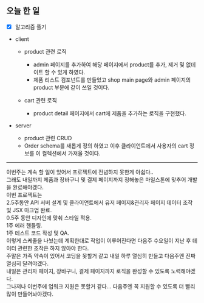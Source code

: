 ## 오늘 한 일

* [X] 알고리즘 풀기

- client 
  - product 관련 로직
    - admin 페이지를 추가하여 해당 페이지에서 product를 추가, 제거 및 없데이트 할 수 있게 하였다.
    - 제품 리스트 컴포넌트를 만들었고 shop main page와 admin 페이지의 product 부분에 같이 쓰일 것이다.
    
  - cart 관련 로직
    - product detail 페이지에서 cart에 제품을 추가하는 로직을 구현했다.
    
- server
  - product 관련 CRUD
  - Order schema를 새롭게 정의 하였고 이후 클라이언트에서 사용자의 cart 정보를 이 컬렉션에서 가져올 것이다.
  



------------


이번주는 계속 할 일이 있어서 프로젝트에 전념하지 못한게 아쉽다..<br>
그래도 내일까지 제품과 장바구니 및 결제 페이지까지 정해놓은 마일스톤에 맞추어 개발을 완료해야겠다.<br>
이번 프로젝트는 <br>
2.5주동안 API 서버 설계 및 클라이언트에서 유저 페이지&관리자 페이지 데이터 조작 및 JSX 마크업 완료.<br>
0.5주 동안 디자인에 맞춰 스타일 적용.<br>
1주 에러 핸들링.<br>
1주 테스트 코드 작성 및 QA.<br>
이렇게 스케줄을 나눴는데 계획한대로 작업이 이루어진다면 다음주 수요일이 지난 후 데이터 관련한 조작은 하지 않아야 한다.<br>
주말은 가족 약속이 있어서 코딩을 못할거 같고 내일 하루 열심히 만들고 다음주엔 진짜 열심히 달려야겠다.<br>
내일은 관리자 페이지, 장바구니, 결제 페이지까지 로직을 완성할 수 있도록 노력해야겠다.<br>
그나저나 이번주에 업워크 지원은 못할거 같다... 다음주엔 꼭 지원할 수 있도록 더 빨리 많이 만들어놔야겠다.<br>

